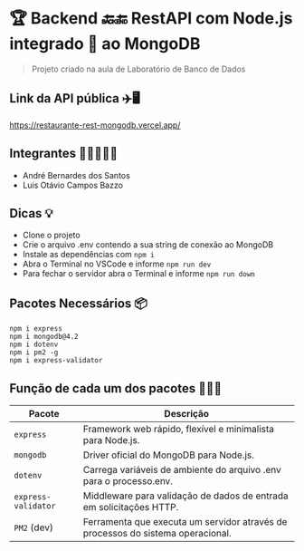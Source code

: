 # 🏆 Backend 🔙🔚 RestAPI com Node.js integrado 🤝 ao MongoDB 
> Projeto criado na aula de Laboratório de Banco de Dados

## Link da API pública ✈️🖥️
https://restaurante-rest-mongodb.vercel.app/

## Integrantes 👳‍♂️👼💂‍♂️
* André Bernardes dos Santos
* Luis Otávio Campos Bazzo

## Dicas 💡
- Clone o projeto
- Crie o arquivo .env contendo a sua string de conexão ao MongoDB
- Instale as dependências com ```npm i```
- Abra o Terminal no VSCode e informe ```npm run dev```
- Para fechar o servidor abra o Terminal e informe ```npm run down```

## Pacotes Necessários 📦
```
npm i express
npm i mongodb@4.2
npm i dotenv
npm i pm2 -g
npm i express-validator
```

## Função de cada um dos pacotes 💪🏋️‍♀️
<table><thead><tr><th>Pacote</th><th>Descrição</th></tr></thead><tbody><tr><td><code>express</code></td><td>Framework web rápido, flexível e minimalista para Node.js.</td></tr><tr><td><code>mongodb</code></td><td>Driver oficial do MongoDB para Node.js.</td></tr><tr><td><code>dotenv</code></td><td>Carrega variáveis ​​de ambiente do arquivo .env para o processo.env.</td></tr><tr><td><code>express-validator</code></td><td>Middleware para validação de dados de entrada em solicitações HTTP.</td></tr><tr><td><code>PM2</code> (dev)</td><td>Ferramenta que executa um servidor através de processos do sistema operacional.</td></tr></tbody></table>
